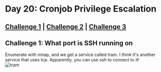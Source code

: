 # Day 20: Cronjob Privilege Escalation

## [Challenge 1](#challenge-1-what-port-is-ssh-running) | [Challenge 2](#challenge-2-decoding-the-cookie-and-finding-the-fixed-value) | [Challenge 3](#challenge-3-finding-mcinventorys-christmas-request)

## Challenge 1: What port is SSH running on

Enumerate with nmap, and we get a service called tram. I *think* it's another service that uses tcp. Apparently, you can use ssh to connect to it!\
![tram](https://i.imgur.com/QsFhVV9.png)


